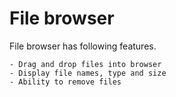 # File browser

File browser has following features.

    - Drag and drop files into browser
    - Display file names, type and size
    - Ability to remove files
       
